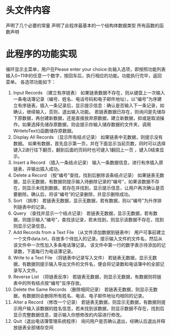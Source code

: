 

# 头文件内容
声明了几个必要的常量
声明了此程序最基本的一个结构体数据类型
所有函数的函数声明



# 此程序的功能实现
循环显示主菜单，用户在Please enter your choice:处输入选项，即按照功能列表输入0~11中的任意一个数字，按回车后，执行相应的功能。功能执行完毕，返回菜单。
各选项功能如下：
1.	Input Records （建立有序链表）
如果链表数据不存在，则从键盘上一次输入一条电话簿记录（编号、姓名、电话号码和电子邮件地址），以“编号”为序建立有序链表。插入一条记录后，显示提示信息：确认是否输入下一条记录，如确认，继续输入，否则，退出输入功能。
若链表数据已存在，则询问是先储存下原数据，再创建新数据，还是直接放弃原数据，建立新数据，抑或是取消操作。如果选择先储存原数据，则会提示你输入储存数据的文件夹，调用WritetoText()函数储存原数据。
2.	Display All Records （显示所有结点记录）
如果链表中无数据，则提示没有数据。
如果有数据，首先显示第一页，并在下面显示当前页数，同时可以选择键入2进行往下翻页，翻到后面的页码时也可键入1翻回上一页 ，键入0结束显示。
3.	Insert a Record （插入一条结点记录）
输入一条数据信息，进行有序插入原链表，并输出插入成功。
4.	Delete a Record （按“编号”查找，找到后删除该条结点记录）
如果链表无数据，显示无数据，有数据则提示输入待删除记录的“编号”，如果该数据不存在，则显示未找到数据，若存在并找到，显示提示信息，让用户再次确认是否要删除。确认后，将该“编号”的记录删除，并显示删除成功。
5.	Sort （排序）
若链表无数据，显示无数据，若有数据，则以“编号”为升序排列链表中的记录。
6.	Query （查找并显示一个结点记录）
若链表无数据，显示无数据，若有数据，则提示输入“编号”，查找该记录，若未找到，则显示该数据不存在，找到则显示记录信息。
7.	Add Records from a Text File （从文件添加数据到链表中）
用户可事前建立一个文件data.txt，存放多个待加入的记录。提示输入文件的文件名，然后从该文件中一次性加入多条电话簿记录。
该文件中第一行的数字表示待添加的记录数，下面每行为电话薄记录。
8.	Write to a Text File （将链表中记录写入文件）
若链表无数据，显示无数据，有数据则提示输入导出文件的文件名，便会将记录数和电话簿中的全部记录写入文件。
9.	Reverse List （将链表反序）
若链表无数据，则显示无数据，有数据则将链表中的所有结点按“编号”反序存放。
10.	Delete the Same Records （删除相同记录）
若链表无数据，则显示无数据，有数据则会删除所有姓名、电话、电子邮件地址均相同的记录。
11.	Alter a Record （修改一个记录）
若链表无数据，则显示无数据，有数据则提示用户输入该数据的姓名信息，若未找到该数据，则显示数据不存在，找到后显示完整数据信息，提示输入你想修改的内容进行修改。
0. Quit（退出电话簿管理系统程序）
询问用户是否确认退出，经确认后退出并释放链表全部储存空间

